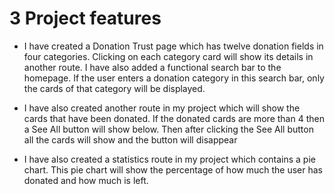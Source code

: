 # 3 Project features

* I have created a Donation Trust page which has twelve donation fields in four categories. Clicking on each category card will show its details in another route. I have also added a functional search bar to the homepage. If the user enters a donation category in this search bar, only the cards of that category will be displayed.

* I have also created another route in my project which will show the cards that have been donated. If the donated cards are more than 4 then a See All button will show below. Then after clicking the See All button all the cards will show and the button will disappear

* I have also created a statistics route in my project which contains a pie chart. This pie chart will show the percentage of how much the user has donated and how much is left.